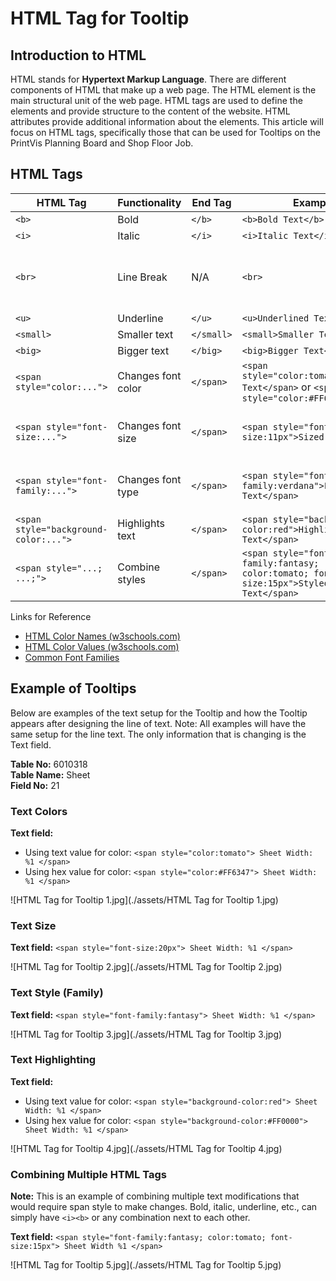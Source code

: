 # HTML Tag for Tooltip

## Introduction to HTML

HTML stands for **Hypertext Markup Language**. There are different components of HTML that make up a web page. The HTML element is the main structural unit of the web page. HTML tags are used to define the elements and provide structure to the content of the website. HTML attributes provide additional information about the elements. This article will focus on HTML tags, specifically those that can be used for Tooltips on the PrintVis Planning Board and Shop Floor Job.

## HTML Tags

| **HTML Tag** | **Functionality** | **End Tag** | **Example** | **Comments** |
|--------------|-------------------|-------------|-------------|--------------|
| `<b>` | Bold | `</b>` | `<b>Bold Text</b>` |  |
| `<i>` | Italic | `</i>` | `<i>Italic Text</i>` |  |
| `<br>` | Line Break | N/A | `<br>` | Adds extra line space between tooltip lines. |
| `<u>` | Underline | `</u>` | `<u>Underlined Text</u>` |  |
| `<small>` | Smaller text | `</small>` | `<small>Smaller Text</small>` |  |
| `<big>` | Bigger text | `</big>` | `<big>Bigger Text</big>` |  |
| `<span style="color:...">` | Changes font color | `</span>` | `<span style="color:tomato">Colored Text</span>` or `<span style="color:#FF6347">` | Use color name or hex value. |
| `<span style="font-size:...">` | Changes font size | `</span>` | `<span style="font-size:11px">Sized Text</span>` | Type desired font size in pixels. |
| `<span style="font-family:...">` | Changes font type | `</span>` | `<span style="font-family:verdana">Font Text</span>` | Use common font family names. |
| `<span style="background-color:...">` | Highlights text | `</span>` | `<span style="background-color:red">Highlighted Text</span>` | Choose any valid color. |
| `<span style="...; ...;">` | Combine styles | `</span>` | `<span style="font-family:fantasy; color:tomato; font-size:15px">Styled Text</span>` | Separate multiple styles with semicolons. |


 Links for Reference
- [HTML Color Names (w3schools.com)](https://www.w3schools.com/colors/colors_names.asp)
- [HTML Color Values (w3schools.com)](https://www.w3schools.com/colors/colors_picker.asp)
- [Common Font Families](https://www.hostinger.com/tutorials/best-html-web-fonts)

## Example of Tooltips

Below are examples of the text setup for the Tooltip and how the Tooltip appears after designing the line of text. Note: All examples will have the same setup for the line text. The only information that is changing is the Text field.

**Table No:** 6010318  
**Table Name:** Sheet  
**Field No:** 21  

### Text Colors

**Text field:**
- Using text value for color: `<span style="color:tomato"> Sheet Width: %1 </span>`
- Using hex value for color: `<span style="color:#FF6347"> Sheet Width: %1 </span>`

![HTML Tag for Tooltip 1.jpg](./assets/HTML Tag for Tooltip 1.jpg)

### Text Size

**Text field:** `<span style="font-size:20px"> Sheet Width: %1 </span>`

![HTML Tag for Tooltip 2.jpg](./assets/HTML Tag for Tooltip 2.jpg)

### Text Style (Family)

**Text field:** `<span style="font-family:fantasy"> Sheet Width: %1 </span>`

![HTML Tag for Tooltip 3.jpg](./assets/HTML Tag for Tooltip 3.jpg)

### Text Highlighting

**Text field:**
- Using text value for color: `<span style="background-color:red"> Sheet Width: %1 </span>`
- Using hex value for color: `<span style="background-color:#FF0000"> Sheet Width: %1 </span>`

![HTML Tag for Tooltip 4.jpg](./assets/HTML Tag for Tooltip 4.jpg)

### Combining Multiple HTML Tags

**Note:** This is an example of combining multiple text modifications that would require span style to make changes. Bold, italic, underline, etc., can simply have `<i><b>` or any combination next to each other.

**Text field:** `<span style="font-family:fantasy; color:tomato; font-size:15px"> Sheet Width %1 </span>`

![HTML Tag for Tooltip 5.jpg](./assets/HTML Tag for Tooltip 5.jpg)
